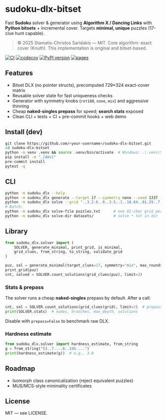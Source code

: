 # sudoku-dlx-bitset

Fast **Sudoku** solver & generator using **Algorithm X / Dancing Links** with **Python bitsets** + incremental cover.
Targets **minimal, unique** puzzles (17-clue hunt capable).

> © 2025 Stamatis-Christos Saridakis — MIT. Core algorithm: exact cover (Knuth). This implementation is original and bitset-based.

[![CI](https://github.com/<your-username>/sudoku-dlx-bitset/actions/workflows/ci.yml/badge.svg)](https://github.com/<your-username>/sudoku-dlx-bitset/actions/workflows/ci.yml)
[![codecov](https://codecov.io/gh/<your-username>/sudoku-dlx-bitset/branch/main/graph/badge.svg)](https://codecov.io/gh/<your-username>/sudoku-dlx-bitset)
[![PyPI version](https://img.shields.io/pypi/v/sudoku-dlx-bitset.svg)](https://pypi.org/project/sudoku-dlx-bitset/)
[![pages](https://img.shields.io/badge/GitHub%20Pages-demo-blue)](https://<your-username>.github.io/sudoku-dlx-bitset/)

## Features
- Bitset DLX (no pointer structs), precomputed 729×324 exact-cover matrix
- Reusable solver state for fast uniqueness checks
- Generator with symmetry knobs (`rot180`, `none`, `mix`) and aggressive thinning
- Cheap **naked-singles prepass** for speed; **search stats** exposed
- Clean CLI + tests + CI + pre-commit hooks + web demo

## Install (dev)
```bash
git clone https://github.com/<your-username>/sudoku-dlx-bitset.git
cd sudoku-dlx-bitset
python -m venv .venv && source .venv/bin/activate  # Windows: .\.venv\Scripts\activate
pip install -e ".[dev]"
pre-commit install
pytest -q
```

## CLI

```bash
python -m sudoku_dlx --help
python -m sudoku_dlx generate --target 17 --symmetry none --seed 1337
python -m sudoku_dlx solve --grid "..3.2.6..9..3.5..1..18.64..81.29..7....8....67..82.5......."
# Batch:
python -m sudoku_dlx solve-file puzzles.txt      # one 81-char grid per line
python -m sudoku_dlx solve-dir datasets/         # solve *.txt in dir
```

## Library

```python
from sudoku_dlx.solver import (
    SOLVER, generate_minimal, print_grid, is_minimal,
    grid_clues, from_string, to_string, validate_grid
)

puz, sol = generate_minimal(target_clues=17, symmetry="mix", max_rounds=8000)
print_grid(puz)
cnt, solved = SOLVER.count_solutions(grid_clues(puz), limit=2)
```

### Stats & prepass

The solver runs a cheap **naked-singles** prepass by default. After a call:

```python
cnt, sol = SOLVER.count_solutions(grid_clues(grid), limit=2)  # prepass=True by default
print(SOLVER.stats)  # nodes, branches, max_depth, solutions
```

Disable with `prepass=False` to benchmark raw DLX.

### Hardness estimate

```python
from sudoku_dlx.solver import hardness_estimate, from_string
g = from_string("53..7....6..195....")
print(hardness_estimate(g))  # e.g., 3.8
```

## Roadmap

* Isomorph class canonicalization (reject equivalent puzzles)
* MUS/MCS-style minimality certificates

## License

MIT — see LICENSE.
